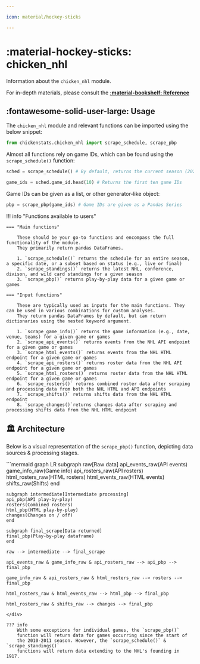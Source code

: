 ```yaml
---

icon: material/hockey-sticks

---
```


# :material-hockey-sticks: **chicken_nhl**

Information about the `chicken_nhl` module.

For in-depth materials, please consult the **[:material-bookshelf: Reference](../../reference/reference.md)**

## :fontawesome-solid-user-large: **Usage**

The `chicken_nhl` module and relevant functions can be imported using the below snippet:

```py
from chickenstats.chicken_nhl import scrape_schedule, scrape_pbp
```

Almost all functions rely on game IDs, which can be found using the `scrape_schedule()` function:

```py
sched = scrape_schedule() # By default, returns the current season (2022)

game_ids = sched.game_id.head(10) # Returns the first ten game IDs
```

Game IDs can be given as a list, or other generator-like object:

```py
pbp = scrape_pbp(game_ids) # Game IDs are given as a Pandas Series
```

!!! info "Functions available to users"

    === "Main functions"

    	These should be your go-to functions and encompass the full functionality of the module.
    	They primarily return pandas DataFrames.

        1. `scrape_schedule()` returns the schedule for an entire season, a specific date, or a subset based on status (e.g., live or final)
        2. `scrape_standings()` returns the latest NHL, conference, divison, and wild card standings for a given season
        3. `scrape_pbp()` returns play-by-play data for a given game or games

    === "Input functions"

        These are typically used as inputs for the main functions. They can be used in various combinations for custom analyses.
        They return pandas DataFrames by default, but can return dictionaries using the nested keyword argument.

        1. `scrape_game_info()` returns the game information (e.g., date, venue, teams) for a given game or games
        2. `scrape_api_events()` returns events from the NHL API endpoint for a given game or games
        3. `scrape_html_events()` returns events from the NHL HTML endpoint for a given game or games
        4. `scrape_api_rosters()` returns roster data from the NHL API endpoint for a given game or games
        5. `scrape_html_rosters()` returns roster data from the NHL HTML endpoint for a given game or games
        6. `scrape_rosters()` returns combined roster data after scraping and processing data from both the NHL HTML and API endpoints
        7. `scrape_shifts()` returns shifts data from the NHL HTML endpoint
        8. `scrape_changes()`returns changes data after scraping and processing shifts data from the NHL HTML endpoint

## :classical_building: **Architecture**

Below is a visual representation of the `scrape_pbp()` function, depicting data sources & 
processing stages. 

<div class="center">
```mermaid
graph LR
    subgraph raw[Raw data]
    api_events_raw(API events)
    game_info_raw(Game info)
    api_rosters_raw(API rosters)
    html_rosters_raw(HTML rosters)
    html_events_raw(HTML events)
    shifts_raw(Shifts)
    end

    subgraph intermediate[Intermediate processing]
    api_pbp(API play-by-play)
    rosters(Combined rosters)
    html_pbp(HTML play-by-play)
    changes(Changes on / off)
    end

    subgraph final_scrape[Data returned]
    final_pbp(Play-by-play dataframe)
    end

    raw --> intermediate --> final_scrape

    api_events_raw & game_info_raw & api_rosters_raw --> api_pbp --> final_pbp

    game_info_raw & api_rosters_raw & html_rosters_raw --> rosters --> final_pbp

    html_rosters_raw & html_events_raw --> html_pbp --> final_pbp

    html_rosters_raw & shifts_raw --> changes --> final_pbp

```
</div>

??? info
    With some exceptions for individual games, the `scrape_pbp()`
    function will return data for games occurring since the start of
    the 2010-2011 season. However, the `scrape_schedule()` & `scrape_standings()`
    functions will return data extending to the NHL's founding in 1917.


